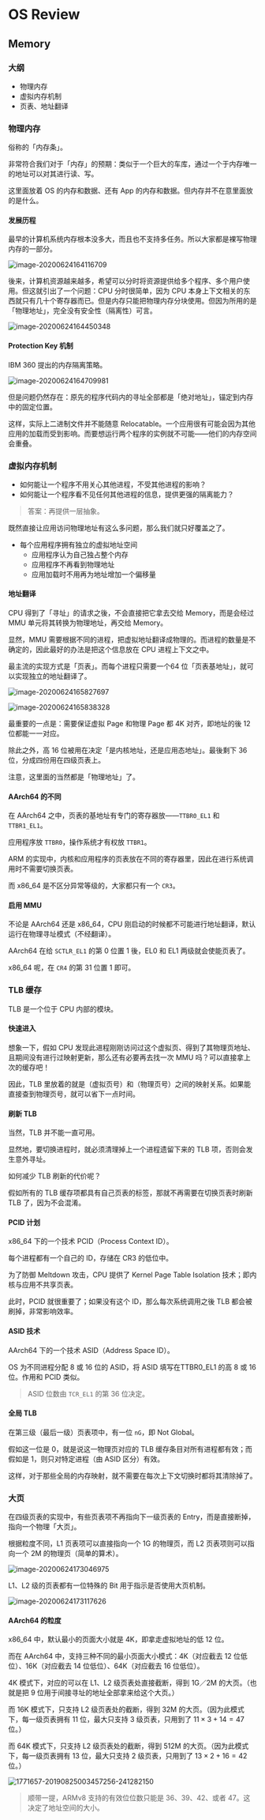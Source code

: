 # OS Review

## Memory

### 大纲

* 物理内存
* 虚拟内存机制
* 页表、地址翻译

### 物理内存

俗称的「内存条」。

非常符合我们对于「内存」的预期：类似于一个巨大的车库，通过一个于内存唯一的地址可以对其进行读、写。

这里面放着 OS 的内存和数据、还有 App 的内存和数据。但内存并不在意里面放的是什么。

#### 发展历程

最早的计算机系统内存根本没多大，而且也不支持多任务。所以大家都是裸写物理内存的一部分。

![image-20200624164116709](02-memory.assets/image-20200624164116709.png)

後来，计算机资源越来越多，希望可以分时将资源提供给多个程序、多个用户使用。但这就引出了一个问题：CPU 分时很简单，因为 CPU 本身上下文相关的东西就只有几十个寄存器而已。但是内存只能把物理内存分块使用。但因为所用的是「物理地址」，完全没有安全性（隔离性）可言。

![image-20200624164450348](02-memory.assets/image-20200624164450348.png)

#### Protection Key 机制

IBM 360 提出的内存隔离策略。

![image-20200624164709981](02-memory.assets/image-20200624164709981.png)

但是问题仍然存在：原先的程序代码内的寻址全部都是「绝对地址」，锚定到内存中的固定位置。

这样，实际上二进制文件并不能随意 Relocatable。一个应用很有可能会因为其他应用的加载而受到影响。而要想运行两个程序的实例就不可能——他们的内存空间会重叠。

### 虚拟内存机制

* 如何能让一个程序不用关心其他进程，不受其他进程的影响？
* 如何能让一个程序看不见任何其他进程的信息，提供更强的隔离能力？

> 答案：再提供一层抽象。

既然直接让应用访问物理地址有这么多问题，那么我们就只好覆盖之了。

* 每个应用程序拥有独立的虚拟地址空间
	* 应用程序认为自己独占整个内存 
	* 应用程序不再看到物理地址
	* 应用加载时不用再为地址增加一个偏移量 

#### 地址翻译

CPU 得到了「寻址」的请求之後，不会直接把它拿去交给 Memory，而是会经过 MMU 单元将其转换为物理地址，再交给 Memory。

显然，MMU 需要根据不同的进程，把虚拟地址翻译成物理的。而进程的数量是不确定的，因此最好的办法是把这个信息放在 CPU 进程上下文之中。

最主流的实现方式是「页表」。而每个进程只需要一个64 位「页表基地址」，就可以实现独立的地址翻译了。

![image-20200624165827697](02-memory.assets/image-20200624165827697.png)

![image-20200624165838328](02-memory.assets/image-20200624165838328.png)

最重要的一点是：需要保证虚拟 Page 和物理 Page 都 4K 对齐，即地址的後 12 位都能一一对应。

除此之外，高 16 位被用在决定「是内核地址，还是应用态地址」。最後剩下 36 位，分成四份用在四级页表上。

注意，这里面的当然都是「物理地址」了。

#### AArch64 的不同

在 AArch64 之中，页表的基地址有专门的寄存器放——`TTBR0_EL1` 和 `TTBR1_EL1`。

应用程序放 `TTBR0`，操作系统才有权放 `TTBR1`。

ARM 的实现中，内核和应用程序的页表放在不同的寄存器里，因此在进行系统调用时不需要切换页表。

而 x86_64 是不区分异常等级的，大家都只有一个 `CR3`。

#### 启用 MMU

不论是 AArch64 还是 x86_64，CPU 刚启动的时候都不可能进行地址翻译，默认运行在物理寻址模式（不经翻译）。

AArch64 在给 `SCTLR_EL1` 的第 0 位置 1 後，EL0 和 EL1 两级就会使能页表了。

x86_64 呢，在 `CR4` 的第 31 位置 1 即可。

### TLB 缓存

TLB 是一个位于 CPU 内部的模块。

#### 快速进入

想象一下，假如 CPU 发现此进程刚刚访问过这个虚拟页、得到了其物理页地址、且期间没有进行过映射更新，那么还有必要再去找一次 MMU 吗？可以直接拿上次的缓存吧！

因此，TLB 里放着的就是（虚拟页号）和（物理页号）之间的映射关系。如果能直接查到物理页号，就可以省下一点时间。

#### 刷新 TLB

当然，TLB 并不能一直可用。

显然地，要切换进程时，就必须清理掉上一个进程遗留下来的 TLB 项，否则会发生意外寻址。

如何减少 TLB 刷新的代价呢？

假如所有的 TLB 缓存项都具有自己页表的标签，那就不再需要在切换页表时刷新 TLB 了，因为不会混淆。

#### PCID 计划

x86_64 下的一个技术 PCID（Process Context ID）。

每个进程都有一个自己的 ID，存储在 CR3 的低位中。

为了防御 Meltdown 攻击，CPU 提供了 Kernel Page Table Isolation 技术；即内核与应用不共享页表。

此时，PCID 就很重要了；如果没有这个 ID，那么每次系统调用之後 TLB 都会被刷掉，非常影响效率。

#### ASID 技术

AArch64 下的一个技术 ASID（Address Space ID）。

OS 为不同进程分配 8 或 16 位的 ASID，将 ASID 填写在TTBR0_EL1 的高 8 或 16 位。作用和 PCID 类似。

> ASID 位数由 `TCR_EL1` 的第 36 位决定。 

#### 全局 TLB

在第三级（最后一级）页表项中，有一位 `nG`，即 Not Global。

假如这一位是 0，就是说这一物理页对应的 TLB 缓存条目对所有进程都有效；而假如是 1，则只对特定进程（由 ASID 区分）有效。

这样，对于那些全局的内存映射，就不需要在每次上下文切换时都将其清除掉了。

### 大页

在四级页表的实现中，有些页表项不再指向下一级页表的 Entry，而是直接断掉，指向一个物理「大页」。

根据粒度不同，L1 页表项可以直接指向一个 1G 的物理页，而 L2 页表项则可以指向一个 2M 的物理页（简单的算术）。

![image-20200624173046975](02-memory.assets/image-20200624173046975.png)

L1、L2 级的页表都有一位特殊的 Bit 用于指示是否使用大页机制。

![image-20200624173117626](02-memory.assets/image-20200624173117626.png)

#### AArch64 的粒度

x86_64 中，默认最小的页面大小就是 4K，即拿走虚拟地址的低 12 位。

而在 AArch64 中，支持三种不同的最小页面大小模式：4K（对应截去 12 位低位）、16K（对应截去 14 位低位）、64K（对应截去 16 位低位）。

4K 模式下，对应的可以在 L1、L2 级页表处直接截断，得到 1G／2M 的大页。（也就是把 9 位用于间接寻址的地址全部拿来给这个大页。）

而 16K 模式下，只支持 L2 级页表处的截断，得到 32M 的大页。（因为此模式下，每一级页表拥有 11 位，最大只支持 3 级页表，只用到了 $11 \times 3 + 14 = 47$ 位。）

而 64K 模式下，只支持 L2 级页表处的截断，得到 512M 的大页。（因为此模式下，每一级页表拥有 13 位，最大只支持 2 级页表，只用到了 $13 \times 2 + 16 = 42$ 位。）

![1771657-20190825003457256-241282150](02-memory.assets/1771657-20190825003457256-241282150.png)

> 顺带一提，ARMv8 支持的有效位位数只能是 36、39、42、或者 47。这决定了地址空间的大小。